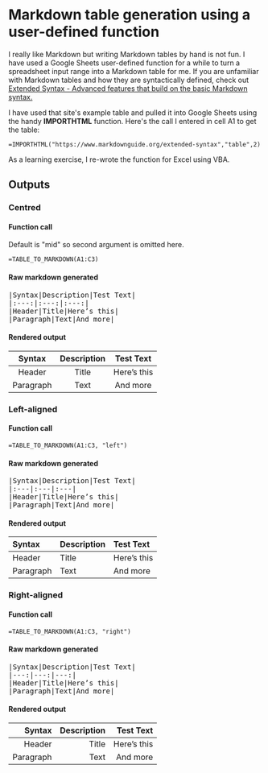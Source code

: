# Markdown table generation using a user-defined function

I really like Markdown but writing Markdown tables by hand is not fun. I have used a Google Sheets
user-defined function for a while to turn a spreadsheet input range into a Markdown table for me.
If you are unfamiliar with Markdown tables and how they are syntactically defined, check out
[Extended Syntax - Advanced features that build on the basic Markdown syntax.](https://www.markdownguide.org/extended-syntax)

I have used that site's example table and pulled it into Google Sheets using the handy 
__IMPORTHTML__ function. Here's the call I entered in cell A1 to get the table:

`=IMPORTHTML("https://www.markdownguide.org/extended-syntax","table",2)`

As a learning exercise, I re-wrote the function for Excel using VBA.



## Outputs

### Centred


#### Function call

Default is "mid" so second argument is omitted here.

`=TABLE_TO_MARKDOWN(A1:C3)`

#### Raw markdown generated

<pre>
|Syntax|Description|Test Text|
|:---:|:---:|:---:|
|Header|Title|Here’s this|
|Paragraph|Text|And more|
</pre>

#### Rendered output

|Syntax|Description|Test Text|
|:---:|:---:|:---:|
|Header|Title|Here’s this|
|Paragraph|Text|And more|

### Left-aligned

#### Function call

`=TABLE_TO_MARKDOWN(A1:C3, "left")`


#### Raw markdown generated 

<pre>
|Syntax|Description|Test Text|
|:---|:---|:---|
|Header|Title|Here’s this|
|Paragraph|Text|And more|
</pre>

#### Rendered output

|Syntax|Description|Test Text|
|:---|:---|:---|
|Header|Title|Here’s this|
|Paragraph|Text|And more|


### Right-aligned

#### Function call

`=TABLE_TO_MARKDOWN(A1:C3, "right")`

#### Raw markdown generated

<pre>
|Syntax|Description|Test Text|
|---:|---:|---:|
|Header|Title|Here’s this|
|Paragraph|Text|And more|
</pre>

#### Rendered output

|Syntax|Description|Test Text|
|---:|---:|---:|
|Header|Title|Here’s this|
|Paragraph|Text|And more|
